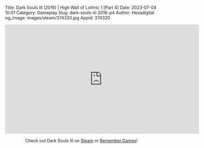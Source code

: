 Title: Dark Souls III (2016) | High Wall of Lothric 1 [Part 4]
Date: 2023-07-04 10:01
Category: Gameplay
Slug: dark-souls-iii-2016-p4
Author: Hexadigital
og_image: images/steam/374320.jpg
Appid: 374320

<center><iframe src="https://www.youtube.com/embed/5nDKeA14ezU?feature=oembed" allow="accelerometer; autoplay; encrypted-media; gyroscope; picture-in-picture" width="640" height="360" frameborder="0"></iframe>

Check out Dark Souls III on [Steam](https://store.steampowered.com/app/374320/?curator_clanid=34633900) or [Remember.Games](https://remember.games/game/340/dark-souls-iii/)!</center>